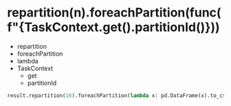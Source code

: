 # repartition(n).foreachPartition(func(f"{TaskContext.get().partitionId()}))



- repartition
- foreachPartition
- lambda
- TaskContext
    - get
    - partitionId



```python
result.repartition(16).foreachPartition(lambda x: pd.DataFrame(x).to_csv(s3_out_path + file_name + f"{TaskContext.get().partitionId()}.csv", header=True, index=False))
```

